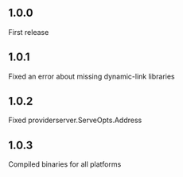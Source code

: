 ## 1.0.0

First release

## 1.0.1

Fixed an error about missing dynamic-link libraries

## 1.0.2

Fixed providerserver.ServeOpts.Address

## 1.0.3

Compiled binaries for all platforms
